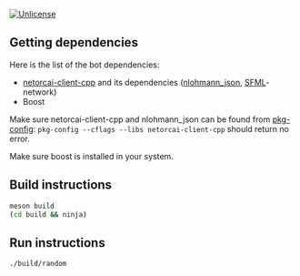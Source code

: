 [![Unlicense](https://img.shields.io/badge/unliense-public%20domain-brightgreen.svg)](http://unlicense.org/)

Getting dependencies
--------------------

Here is the list of the bot dependencies:
- [netorcai-client-cpp](https://github.com/netorcai/netorcai-client-cpp)
  and its dependencies ([nlohmann_json](https://github.com/nlohmann/json),
  [SFML](https://www.sfml-dev.org/)-network)
- Boost

Make sure netorcai-client-cpp and nlohmann_json can be found from
[pkg-config](https://www.freedesktop.org/wiki/Software/pkg-config/):
`pkg-config --cflags --libs netorcai-client-cpp` should return no error.

Make sure boost is installed in your system.

Build instructions
------------------

```bash
meson build
(cd build && ninja)
```

Run instructions
----------------

```bash
./build/random
```
